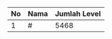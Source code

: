 | No | Nama            | Jumlah Level |
|----|-----------------|--------------|
| 1  | #    |    5468        |
